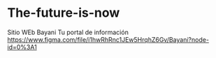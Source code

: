 # The-future-is-now
Sitio WEb Bayani Tu portal de información
https://www.figma.com/file/i1hwRhRnc1JEw5HrqhZ6Gv/Bayani?node-id=0%3A1
